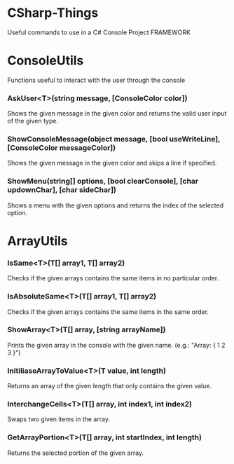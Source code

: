 # CSharp-Things
Useful commands to use in a C# Console Project FRAMEWORK

# ConsoleUtils
Functions useful to interact with the user through the console
### AskUser\<T>(string message, \[ConsoleColor color])
Shows the given message in the given color and returns the valid user input of the given type.
### ShowConsoleMessage(object message, \[bool useWriteLine], \[ConsoleColor messageColor])
Shows the given message in the given color and skips a line if specified.
### ShowMenu(string[] options, \[bool clearConsole], \[char updownChar], \[char sideChar])
Shows a menu with the given options and returns the index of the selected option.

# ArrayUtils
### IsSame\<T>(T[] array1, T[] array2)
Checks if the given arrays contains the same items in no particular order.
### IsAbsoluteSame\<T>(T[] array1, T[] array2)
Checks if the given arrays contains the same items in the same order.
### ShowArray\<T>(T[] array, \[string arrayName])
Prints the given array in the console with the given name. (e.g.: "Array: { 1 2 3 }")
### InitiliaseArrayToValue\<T>(T value, int length)
Returns an array of the given length that only contains the given value.
### InterchangeCells\<T>(T[] array, int index1, int index2)
Swaps two given items in the array.
### GetArrayPortion\<T>(T[] array, int startIndex, int length)
Returns the selected portion of the given array.
